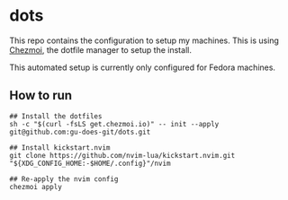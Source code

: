 # dots

This repo contains the configuration to setup my machines. This is using [Chezmoi](https://chezmoi.io), the dotfile manager to setup the install.

This automated setup is currently only configured for Fedora machines.

## How to run

```shell
## Install the dotfiles
sh -c "$(curl -fsLS get.chezmoi.io)" -- init --apply git@github.com:gu-does-git/dots.git

## Install kickstart.nvim
git clone https://github.com/nvim-lua/kickstart.nvim.git "${XDG_CONFIG_HOME:-$HOME/.config}"/nvim

## Re-apply the nvim config
chezmoi apply
```

